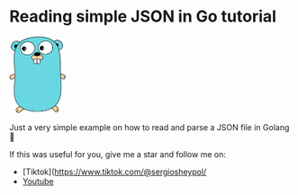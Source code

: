# Reading simple JSON in Go tutorial

<img src="gopher.svg" alt="gopher" width="100"/>
 
Just a very simple example on how to read and parse a JSON file in Golang 🚀

If this was useful for you, give me a star and follow me on:
* [Tiktok](https://www.tiktok.com/@sergiosheypol/
* [Youtube](https://youtube.com/@sergiosheypol)
